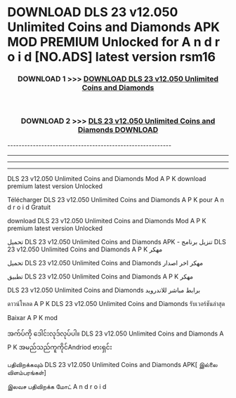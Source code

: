 # DOWNLOAD DLS 23 v12.050 Unlimited Coins and Diamonds  APK MOD PREMIUM Unlocked for A n d r o i d [NO.ADS] latest version rsm16 



<div align="center">

<h3>DOWNLOAD 1 >>> <a href="https://getmod2.web.app/?judul=DLS 23 v12.050 Unlimited Coins and Diamonds ">DOWNLOAD DLS 23 v12.050 Unlimited Coins and Diamonds </a></h3><br>

<h3>DOWNLOAD 2 >>> <a href="https://getmod2.web.app/?judul=DLS 23 v12.050 Unlimited Coins and Diamonds ">DLS 23 v12.050 Unlimited Coins and Diamonds  DOWNLOAD </a></h3>

</div>
----------------------------------------------------------

----------------------------------------------------------

----------------------------------------------------------

----------------------------------------------------------

DLS 23 v12.050 Unlimited Coins and Diamonds  Mod A P K download premium latest version Unlocked

Télécharger DLS 23 v12.050 Unlimited Coins and Diamonds  A P K pour A n d r o i d Gratuit

download DLS 23 v12.050 Unlimited Coins and Diamonds  Mod A P K premium latest version Unlocked

تحميل DLS 23 v12.050 Unlimited Coins and Diamonds  APK - تنزيل برنامج DLS 23 v12.050 Unlimited Coins and Diamonds  A P K مهكر

تحميل DLS 23 v12.050 Unlimited Coins and Diamonds  مهكر اخر اصدار

تطبيق DLS 23 v12.050 Unlimited Coins and Diamonds  A P K مهكر

DLS 23 v12.050 Unlimited Coins and Diamonds  برابط مباشر للاندرويد

ดาวน์โหลด A P K DLS 23 v12.050 Unlimited Coins and Diamonds  รับเวอร์ชันล่าสุด

Baixar A P K mod

အက်ပ်ကို ဒေါင်းလုဒ်လုပ်ပါ။ DLS 23 v12.050 Unlimited Coins and Diamonds  A P K အမည်သည်ကူကိုင်Andriod ဗားရှင်း

பதிவிறக்கவும் DLS 23 v12.050 Unlimited Coins and Diamonds  APK[ இல்லை விளம்பரங்கள்] 
 
இலவச பதிவிறக்க மோட் A n d r o i d




